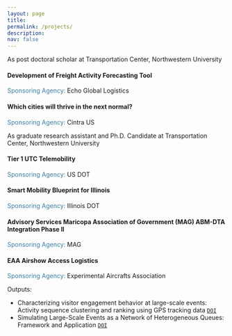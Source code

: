 ```yaml
---
layout: page
title: 
permalink: /projects/
description:
nav: false
---
```



As post doctoral scholar at Transportation Center, Northwestern University

#### Development of Freight Activity Forecasting Tool
<span style="color:#3B7EA1 "> Sponsoring Agency:</span>  Echo Global Logistics

#### Which cities will thrive in the next normal?
<span style="color:#3B7EA1 "> Sponsoring Agency:</span>  Cintra US

As graduate research assistant and Ph.D. Candidate at Transportation Center, Northwestern University

#### Tier 1 UTC Telemobility
<span style="color:#3B7EA1 "> Sponsoring Agency:</span>  US DOT

#### Smart Mobility Blueprint for Illinois
<span style="color:#3B7EA1 "> Sponsoring Agency:</span>  Illinois DOT

#### Advisory Services Maricopa Association of Government (MAG) ABM-DTA Integration Phase II
<span style="color:#3B7EA1 "> Sponsoring Agency:</span>  MAG

#### EAA Airshow Access Logistics
<span style="color:#3B7EA1 "> Sponsoring Agency:</span> Experimental Aircrafts Association

Outputs: 
* Characterizing visitor engagement behavior at large-scale events: Activity sequence clustering and ranking using GPS tracking data [`DOI`](https://doi.org/10.1016/j.tourman.2021.104421)
* Simulating Large-Scale Events as a Network of Heterogeneous Queues: Framework and Application [`DOI`](https://doi.org/10.1177/03611981211035755)


